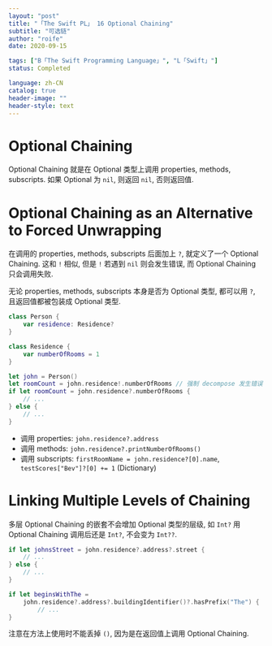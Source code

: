 ```yaml
---
layout: "post"
title: "「The Swift PL」 16 Optional Chaining"
subtitle: "可选链"
author: "roife"
date: 2020-09-15

tags: ["B「The Swift Programming Language」", "L「Swift」"]
status: Completed

language: zh-CN
catalog: true
header-image: ""
header-style: text
---
```


# Optional Chaining

Optional Chaining 就是在 Optional 类型上调用 properties, methods, subscripts. 如果 Optional 为 `nil`, 则返回 `nil`, 否则返回值.

# Optional Chaining as an Alternative to Forced Unwrapping

在调用的 properties, methods, subscripts 后面加上 `?`, 就定义了一个 Optional Chaining. 这和 `!` 相似, 但是 `!` 若遇到 `nil` 则会发生错误, 而 Optional Chaining 只会调用失败.

无论 properties, methods, subscripts 本身是否为 Optional 类型, 都可以用 `?`, 且返回值都被包装成 Optional 类型.

```swift
class Person {
    var residence: Residence?
}

class Residence {
    var numberOfRooms = 1
}

let john = Person()
let roomCount = john.residence!.numberOfRooms // 强制 decompose 发生错误
if let roomCount = john.residence?.numberOfRooms {
    // ...
} else {
    // ...
}
```

- 调用 properties: `john.residence?.address`
- 调用 methods: `john.residence?.printNumberOfRooms()`
- 调用 subscripts: `firstRoomName = john.residence?[0].name`, `testScores["Bev"]?[0] += 1` (Dictionary)

# Linking Multiple Levels of Chaining

多层 Optional Chaining 的嵌套不会增加 Optional 类型的层级, 如 `Int?` 用 Optional Chaining 调用后还是 `Int?`, 不会变为 `Int??`.

```swift
if let johnsStreet = john.residence?.address?.street {
    // ...
} else {
    // ...
}
```

```swift
if let beginsWithThe =
    john.residence?.address?.buildingIdentifier()?.hasPrefix("The") {
        // ...
}
```

注意在方法上使用时不能丢掉 `()`, 因为是在返回值上调用 Optional Chaining.
